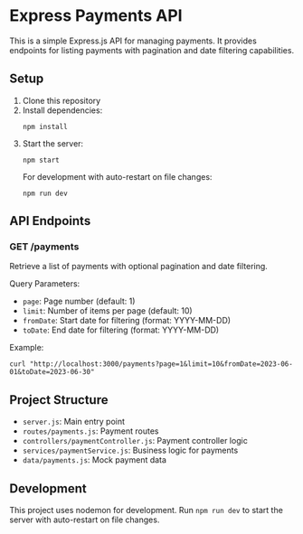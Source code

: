 # Express Payments API

This is a simple Express.js API for managing payments. It provides endpoints for listing payments with pagination and date filtering capabilities.

## Setup

1. Clone this repository
2. Install dependencies:
   ```
   npm install
   ```
3. Start the server:
   ```
   npm start
   ```
   For development with auto-restart on file changes:
   ```
   npm run dev
   ```

## API Endpoints

### GET /payments

Retrieve a list of payments with optional pagination and date filtering.

Query Parameters:
- `page`: Page number (default: 1)
- `limit`: Number of items per page (default: 10)
- `fromDate`: Start date for filtering (format: YYYY-MM-DD)
- `toDate`: End date for filtering (format: YYYY-MM-DD)

Example:
```
curl "http://localhost:3000/payments?page=1&limit=10&fromDate=2023-06-01&toDate=2023-06-30"
```

## Project Structure

- `server.js`: Main entry point
- `routes/payments.js`: Payment routes
- `controllers/paymentController.js`: Payment controller logic
- `services/paymentService.js`: Business logic for payments
- `data/payments.js`: Mock payment data

## Development

This project uses nodemon for development. Run `npm run dev` to start the server with auto-restart on file changes.
